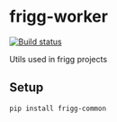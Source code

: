 # frigg-worker
[![Build status](https://ci.frigg.io/badges/frigg/frigg-common/)](https://ci.frigg.io/frigg/frigg-common/)

Utils used in frigg projects

## Setup
```
pip install frigg-common
```
